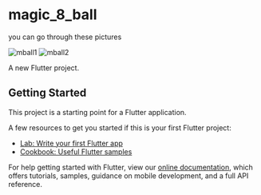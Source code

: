 # magic_8_ball
you can go through these pictures

![mball1](https://user-images.githubusercontent.com/43213197/59932014-deac0780-9463-11e9-8c65-3b545d752241.png)
![mball2](https://user-images.githubusercontent.com/43213197/59932020-e2d82500-9463-11e9-9f6e-48a44c629da3.png)


A new Flutter project.

## Getting Started

This project is a starting point for a Flutter application.

A few resources to get you started if this is your first Flutter project:

- [Lab: Write your first Flutter app](https://flutter.dev/docs/get-started/codelab)
- [Cookbook: Useful Flutter samples](https://flutter.dev/docs/cookbook)

For help getting started with Flutter, view our 
[online documentation](https://flutter.dev/docs), which offers tutorials, 
samples, guidance on mobile development, and a full API reference.

